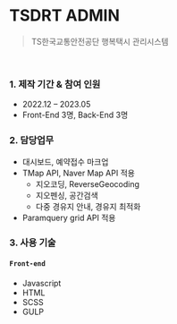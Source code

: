 # TSDRT ADMIN
>TS한국교통안전공단 행복택시 관리시스템

<img src="https://jeonyk.github.io/images/project1-1.jpg" alt="">
<img src="https://jeonyk.github.io/images/project1-2.jpg" alt="">

### 1. 제작 기간 & 참여 인원
- 2022.12 – 2023.05
- Front-End 3명, Back-End 3명

### 2. 담당업무
- 대시보드, 예약접수 마크업
- TMap API, Naver Map API 적용
  - 지오코딩, ReverseGeocoding
  - 지오펜싱, 공간검색
  - 다중 경유지 안내, 경유지 최적화
- Paramquery grid API 적용

### 3. 사용 기술
#### `Front-end`
  - Javascript
  - HTML
  - SCSS
  - GULP

<!-- ✨💻🚇📖😄 -->
